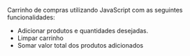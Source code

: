 Carrinho de compras utilizando JavaScript com as seguintes funcionalidades:

- Adicionar produtos e quantidades desejadas.
- Limpar carrinho
- Somar valor total dos produtos adicionados
